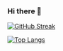 ### Hi there 👋

<!--
**untrained0/untrained0** is a ✨ _special_ ✨ repository because its `README.md` (this file) appears on your GitHub profile.

Here are some ideas to get you started:

- 🔭 I’m currently working on ...
- 🌱 I’m currently learning ...
- 👯 I’m looking to collaborate on ...
- 🤔 I’m looking for help with ...
- 💬 Ask me about ...
- 📫 How to reach me: ...
- 😄 Pronouns: ...
- ⚡ Fun fact: ...
-->

[![GitHub Streak](http://github-readme-streak-stats.herokuapp.com?user=untrained0&theme=dark&background=000000)](https://git.io/streak-stats)

[![Top Langs](https://github-readme-stats.vercel.app/api/top-langs/?username=untrained0&layout=compact&theme=vision-friendly-dark)](https://github.com/anuraghazra/github-readme-stats)
